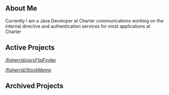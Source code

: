 ## About Me

Currently I am a Java Developer at Charter communications working on the internal directive and authentication services for most applications at Charter

## Active Projects

[/fisherrjd/osrsFlipFinder](https://github.com/fisherrjd/osrsFlipFinder)

[/fisherrjd/StockMeme](https://github.com/fisherrjd/StockMeme)

## Archived Projects


